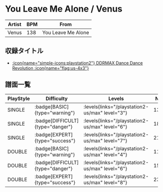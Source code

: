 # You Leave Me Alone / Venus

|Artist|BPM|From|
|------|---|----|
|Venus|138|You Leave Me Alone|

## 収録タイトル

- [:icon{name="simple-icons:playstation2"} DDRMAX Dance Dance Revolution :icon{name="flag:us-4x3"}](/playstation2-us/max)

## 譜面一覧

|PlayStyle|Difficulty|Levels|Notes|Movie|
|---------|----------|------|-----|-----|
|SINGLE| :badge[BASIC]{type="warning"}| :levels{links="/playstation2-us/max" level="3"}|133/30||
|SINGLE| :badge[DIFFICULT]{type="danger"}| :levels{links="/playstation2-us/max" level="6"}|185/19||
|SINGLE| :badge[EXPERT]{type="success"}| :levels{links="/playstation2-us/max" level="7"}|217/41||
|DOUBLE| :badge[BASIC]{type="warning"}| :levels{links="/playstation2-us/max" level="4"}|112/26||
|DOUBLE| :badge[DIFFICULT]{type="danger"}| :levels{links="/playstation2-us/max" level="6"}|152/31||
|DOUBLE| :badge[EXPERT]{type="success"}| :levels{links="/playstation2-us/max" level="8"}|236/16||
